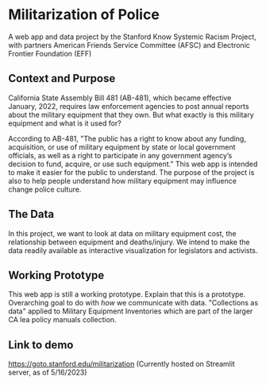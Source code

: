 # Militarization of Police
A web app and data project by the Stanford Know Systemic Racism Project, with partners American Friends Service Committee (AFSC) and Electronic Frontier Foundation (EFF)

## Context and Purpose
California State Assembly Bill 481 (AB-481), which became effective January, 2022, requires law enforcement agencies to post annual reports about the military equipment that they own. But what exactly is this military equipment and what is it used for?

According to AB-481, "The public has a right to know about any funding, acquisition, or use of military equipment by state or local government officials, as well as a right to participate in any government agency’s decision to fund, acquire, or use such equipment." This web app is intended to make it easier for the public to understand. The purpose of the project is also to help people understand how military equipment may influence change police culture.

## The Data
In this project, we want to look at data on military equipment cost, the relationship between equipment and deaths/injury. We intend to make the data readily available as interactive visualization for legislators and activists. 

## Working Prototype
This web app is still a working prototype.
Explain that this is a prototype. Overarching goal to do with *how* we communicate with data. "Collections as data" applied to Military Equipment Inventories which are part of the larger CA lea policy manuals collection.

## Link to demo
https://goto.stanford.edu/militarization (Currently hosted on Streamlit server, as of 5/16/2023) 

